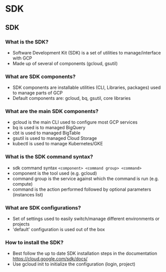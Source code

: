 # SDK

## SDK
### What is the SDK?
 - Software Development Kit (SDK) is a set of utilities to manage/interface with GCP
 - Made up of several of components (gcloud, gsutil)

### What are SDK components?
 - SDK components are installable utilities (CLI, Libraries, packages) used to manage parts of GCP
 - Default components are: gcloud, bq, gsutil, core libraries

### What are the main SDK components?
 - gcloud is the main CLI used to configure most GCP services
 - bq is used is to managed BigQuery
 - cbt is used to managed BigTable
 - gsutil is used to managed Cloud Storage
 - kubectl is used to manage Kubernetes/GKE

### What is the SDK command syntax?
 - sdk command syntax
 ```<component> <command group> <command>```
 - component is the tool used (e.g. gcloud)
 - command group is the service against which the command is run (e.g. compute)
 - command is the action performed followed by optional parameters (instances list)

### What are SDK configurations?
 - Set of settings used to easily switch/manage different environments or projects
 - 'default' configuration is used out of the box

### How to install the SDK?
 - Best follow the up to date SDK installation steps in the documentation
   https://cloud.google.com/sdk/docs/
 - Use gcloud init to initialize the configuration (login, project)
